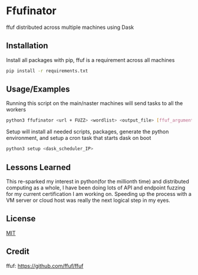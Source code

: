 
# Ffufinator

ffuf distributed across multiple machines using Dask

## Installation

Install all packages with pip, ffuf is a requirement across all machines 

```bash
pip install -r requirements.txt
```

## Usage/Examples

Running this script on the main/naster machines will send tasks to all the workers
```bash
python3 ffufinator <url + FUZZ> <wordlist> <output_file> [ffuf_arguments]

```

Setup will install all needed scripts, packages, generate the python environment, and setup a cron task that starts dask on boot
```bash
python3 setup <dask_scheduler_IP>
```

## Lessons Learned

This re-sparked my interest in python(for the millionth time) and distributed computing as a whole, I have been doing lots of API and endpoint fuzzing for my current certification I am working on. Speeding up the process with a VM server or cloud host was really the next logical step in my eyes. 

## License

[MIT](https://choosealicense.com/licenses/mit/)

## Credit
ffuf: https://github.com/ffuf/ffuf

